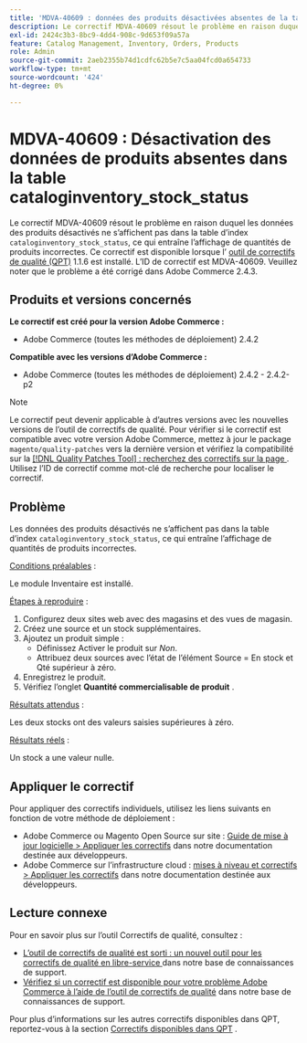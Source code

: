 ```yaml
---
title: 'MDVA-40609 : données des produits désactivées absentes de la table cataloginventory_stock_status'
description: Le correctif MDVA-40609 résout le problème en raison duquel les données des produits désactivés ne s’affichent pas dans la table d’index `cataloginventory_stock_status`, ce qui entraîne l’affichage de quantités de produits incorrectes. Ce correctif est disponible lorsque l’[outil de correctifs de qualité (QPT)](/help/announcements/adobe-commerce-announcements/magento-quality-patches-released-new-tool-to-self-serve-quality-patches.md) 1.1.6 est installé. L’ID de correctif est MDVA-40609. Veuillez noter que le problème a été corrigé dans Adobe Commerce 2.4.3.
exl-id: 2424c3b3-8bc9-4dd4-908c-9d653f09a57a
feature: Catalog Management, Inventory, Orders, Products
role: Admin
source-git-commit: 2aeb2355b74d1cdfc62b5e7c5aa04fcd0a654733
workflow-type: tm+mt
source-wordcount: '424'
ht-degree: 0%

---
```


# MDVA-40609 : Désactivation des données de produits absentes dans la table cataloginventory_stock_status

Le correctif MDVA-40609 résout le problème en raison duquel les données des produits désactivés ne s’affichent pas dans la table d’index `cataloginventory_stock_status`, ce qui entraîne l’affichage de quantités de produits incorrectes. Ce correctif est disponible lorsque l’ [outil de correctifs de qualité (QPT)](/help/announcements/adobe-commerce-announcements/magento-quality-patches-released-new-tool-to-self-serve-quality-patches.md) 1.1.6 est installé. L’ID de correctif est MDVA-40609. Veuillez noter que le problème a été corrigé dans Adobe Commerce 2.4.3.

## Produits et versions concernés

**Le correctif est créé pour la version Adobe Commerce :**

* Adobe Commerce (toutes les méthodes de déploiement) 2.4.2

**Compatible avec les versions d’Adobe Commerce :**

* Adobe Commerce (toutes les méthodes de déploiement) 2.4.2 - 2.4.2-p2

>[!NOTE]
>
>Le correctif peut devenir applicable à d’autres versions avec les nouvelles versions de l’outil de correctifs de qualité. Pour vérifier si le correctif est compatible avec votre version Adobe Commerce, mettez à jour le package `magento/quality-patches` vers la dernière version et vérifiez la compatibilité sur la [[!DNL Quality Patches Tool] : recherchez des correctifs sur la page ](https://experienceleague.adobe.com/tools/commerce-quality-patches/index.html). Utilisez l’ID de correctif comme mot-clé de recherche pour localiser le correctif.

## Problème

Les données des produits désactivés ne s’affichent pas dans la table d’index `cataloginventory_stock_status`, ce qui entraîne l’affichage de quantités de produits incorrectes.

<u>Conditions préalables</u> :

Le module Inventaire est installé.

<u>Étapes à reproduire</u> :

1. Configurez deux sites web avec des magasins et des vues de magasin.
1. Créez une source et un stock supplémentaires.
1. Ajoutez un produit simple :
   * Définissez Activer le produit sur *Non*.
   * Attribuez deux sources avec l’état de l’élément Source = En stock et Qté supérieur à zéro.
1. Enregistrez le produit.
1. Vérifiez l’onglet **Quantité commercialisable de produit** .

<u>Résultats attendus</u> :

Les deux stocks ont des valeurs saisies supérieures à zéro.

<u>Résultats réels</u> :

Un stock a une valeur nulle.

## Appliquer le correctif

Pour appliquer des correctifs individuels, utilisez les liens suivants en fonction de votre méthode de déploiement :

* Adobe Commerce ou Magento Open Source sur site : [Guide de mise à jour logicielle > Appliquer les correctifs](https://experienceleague.adobe.com/en/docs/commerce-operations/tools/quality-patches-tool/usage) dans notre documentation destinée aux développeurs.
* Adobe Commerce sur l’infrastructure cloud : [mises à niveau et correctifs > Appliquer les correctifs](https://experienceleague.adobe.com/en/docs/commerce-cloud-service/user-guide/develop/upgrade/apply-patches) dans notre documentation destinée aux développeurs.

## Lecture connexe

Pour en savoir plus sur l’outil Correctifs de qualité, consultez :

* [ L’outil de correctifs de qualité est sorti : un nouvel outil pour les correctifs de qualité en libre-service ](/help/announcements/adobe-commerce-announcements/magento-quality-patches-released-new-tool-to-self-serve-quality-patches.md) dans notre base de connaissances de support.
* [Vérifiez si un correctif est disponible pour votre problème Adobe Commerce à l’aide de l’outil de correctifs de qualité](/help/support-tools/patches-available-in-qpt-tool/check-patch-for-magento-issue-with-magento-quality-patches.md) dans notre base de connaissances de support.

Pour plus d’informations sur les autres correctifs disponibles dans QPT, reportez-vous à la section [Correctifs disponibles dans QPT](https://support.magento.com/hc/en-us/sections/360010506631-Patches-available-in-MQP-tool-) .
